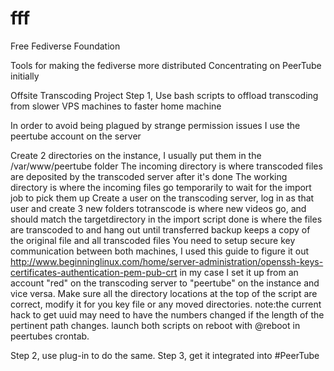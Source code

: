 # fff
Free Fediverse Foundation

Tools for making the fediverse more distributed
Concentrating on PeerTube initially

Offsite Transcoding Project
Step 1, Use bash scripts to offload transcoding from slower VPS machines to faster home machine

In order to avoid being plagued by strange permission issues I use the peertube account on the server

Create 2 directories on the instance, I usually put them in the /var/www/peertube folder
The incoming directory is where transcoded files are deposited by the transcoded server after it's done
The working directory is where the incoming files go temporarily to wait for the import job to pick them up
Create a user on the transcoding server, log in as that user and create 3 new folders
totranscode is where new videos go, and should match the targetdirectory in the import script
done is where the files are transcoded to and hang out until transferred
backup keeps a copy of the original file and all transcoded files
You need to setup secure key communication between both machines, I used this guide to figure it out 
 http://www.beginninglinux.com/home/server-administration/openssh-keys-certificates-authentication-pem-pub-crt
in my case I set it up from an account "red" on the transcoding server to "peertube" on the instance and vice versa.
Make sure all the directory locations at the top of the script are correct, modify it for you key file or any moved directories.
note:the current hack to get uuid may need to have the numbers changed if the length of the pertinent path changes.
launch both scripts on reboot with @reboot in peertubes crontab.


Step 2, use plug-in to do the same.
Step 3, get it integrated into #PeerTube
